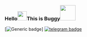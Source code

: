 ### Hello<img src="https://github.com/svr666/svr666/blob/master/gifs/Hi.gif" width="30px">This is Buggy<img src="https://media.giphy.com/media/12oufCB0MyZ1Go/giphy.gif" width="50">


[![Generic badge](https://img.shields.io/badge/ReachMe-@-<COLOR>.svg)] [![telegram badge](https://img.shields.io/badge/JIKKUBARCA-30302f?style=flat&logo=telegram)](https://telegram.dog/jikkubarca)
